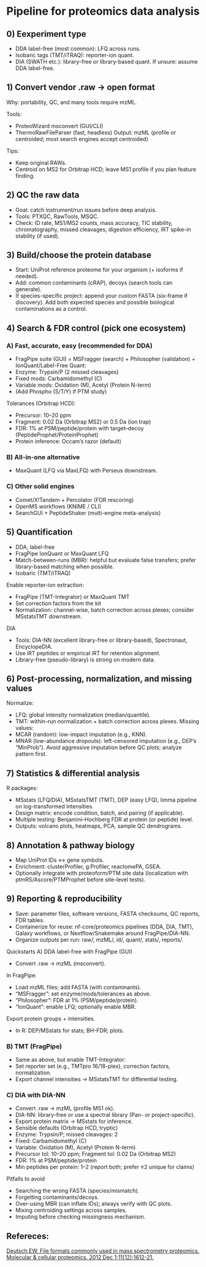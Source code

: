 # Pipeline for proteomics data analysis

## 0) Eexperiment type

* DDA label-free (most common): LFQ across runs.
* Isobaric tags (TMT/iTRAQ): reporter-ion quant.
* DIA (SWATH etc.): library-free or library-based quant.
If unsure: assume DDA label-free.

## 1) Convert vendor .raw → open format

Why: portability, QC, and many tools require mzML.

Tools:
* ProteoWizard msconvert (GUI/CLI)
* ThermoRawFileParser (fast, headless)
Output: mzML (profile or centroided; most search engines accept centroided)

Tips:
* Keep original RAWs.
* Centroid on MS2 for Orbitrap HCD; leave MS1 profile if you plan feature finding.

## 2) QC the raw data
* Goal: catch instrument/run issues before deep analysis.
* Tools: PTXQC, RawTools, MSQC.
* Check: ID rate, MS1/MS2 counts, mass accuracy, TIC stability, chromatography, missed cleavages, digestion efficiency, iRT spike-in stability (if used).

## 3) Build/choose the protein database
* Start: UniProt reference proteome for your organism (+ isoforms if needed).
* Add: common contaminants (cRAP), decoys (search tools can generate).
* If species-specific project: append your custom FASTA (six-frame if discovery). Add both expected species and possible biological contaminations as a control.    

## 4) Search & FDR control (pick one ecosystem)
### A) Fast, accurate, easy (recommended for DDA)
* FragPipe suite (GUI) = MSFragger (search) + Philosopher (validation) + IonQuant/Label-Free Quant:
* Enzyme: Trypsin/P (2 missed cleavages)
* Fixed mods: Carbamidomethyl (C)
* Variable mods: Oxidation (M), Acetyl (Protein N-term)
* (Add Phospho (S/T/Y) if PTM study)

Tolerances (Orbitrap HCD):
* Precursor: 10–20 ppm
* Fragment: 0.02 Da (Orbitrap MS2) or 0.5 Da (ion trap)
* FDR: 1% at PSM/peptide/protein with target–decoy (PeptideProphet/ProteinProphet)
* Protein inference: Occam’s razor (default)

### B) All-in-one alternative
* MaxQuant (LFQ via MaxLFQ) with Perseus downstream.

### C) Other solid engines
* Comet/X!Tandem + Percolator (FDR rescoring)
* OpenMS workflows (KNIME / CLI)
* SearchGUI + PeptideShaker (multi-engine meta-analysis)

## 5) Quantification
* DDA, label-free
* FragPipe IonQuant or MaxQuant LFQ
* Match-between-runs (MBR): helpful but evaluate false transfers; prefer library-based matching when possible.
* Isobaric (TMT/iTRAQ)

Enable reporter-ion extraction:
* FragPipe (TMT-Integrator) or MaxQuant TMT
* Set correction factors from the kit
* Normalization: channel-wise, batch correction across plexes; consider MSstatsTMT downstream.

DIA
* Tools: DIA-NN (excellent library-free or library-based), Spectronaut, EncyclopeDIA.
* Use iRT peptides or empirical iRT for retention alignment.
* Library-free (pseudo-library) is strong on modern data.

## 6) Post-processing, normalization, and missing values
Normalize:
* LFQ: global intensity normalization (median/quantile).
* TMT: within-run normalization + batch correction across plexes.
Missing values:
* MCAR (random): low-impact imputation (e.g., KNN).
* MNAR (low-abundance dropouts): left-censored imputation (e.g., DEP’s “MinProb”).
Avoid aggressive imputation before QC plots; analyze pattern first.

## 7) Statistics & differential analysis
R packages:
* MSstats (LFQ/DIA), MSstatsTMT (TMT), DEP (easy LFQ), limma pipeline on log-transformed intensities.
* Design matrix: encode condition, batch, and pairing (if applicable).
* Multiple testing: Benjamini–Hochberg FDR at protein (or peptide) level.
* Outputs: volcano plots, heatmaps, PCA, sample QC dendrograms.

## 8) Annotation & pathway biology
* Map UniProt IDs ↔ gene symbols.
* Enrichment: clusterProfiler, g:Profiler, reactomePA, GSEA.
* Optionally integrate with proteoform/PTM site data (localization with ptmRS/Ascore/PTMProphet before site-level tests).

## 9) Reporting & reproducibility
* Save: parameter files, software versions, FASTA checksums, QC reports, FDR tables.
* Containerize for reuse: nf-core/proteomics pipelines (DDA, DIA, TMT), Galaxy workflows, or Nextflow/Snakemake around FragPipe/DIA-NN.
* Organize outputs per run: raw/, mzML/, id/, quant/, stats/, reports/.

Quickstarts
A) DDA label-free with FragPipe (GUI)
* Convert .raw → mzML (msconvert).

In FragPipe:
* Load mzML files; add FASTA (with contaminants).
* “MSFragger”: set enzyme/mods/tolerances as above.
* “Philosopher”: FDR at 1% (PSM/peptide/protein).
* “IonQuant”: enable LFQ; optionally enable MBR.

Export protein groups + intensities.
* In R: DEP/MSstats for stats; BH-FDR; plots.

### B) TMT (FragPipe)
* Same as above, but enable TMT-Integrator:
* Set reporter set (e.g., TMTpro 16/18-plex), correction factors, normalization.
* Export channel intensities → MSstatsTMT for differential testing.

### C) DIA with DIA-NN
* Convert .raw → mzML (profile MS1 ok).
* DIA-NN: library-free or use a spectral library (Pan- or project-specific).
* Export protein matrix → MSstats for inference.
* Sensible defaults (Orbitrap HCD, tryptic)
* Enzyme: Trypsin/P; missed cleavages: 2
* Fixed: Carbamidomethyl (C)
* Variable: Oxidation (M), Acetyl (Protein N-term)
* Precursor tol: 10–20 ppm; Fragment tol: 0.02 Da (Orbitrap MS2)
* FDR: 1% at PSM/peptide/protein
* Min peptides per protein: 1–2 (report both; prefer ≥2 unique for claims)

Pitfalls to avoid
* Searching the wrong FASTA (species/mismatch).
* Forgetting contaminants/decoys.
* Over-using MBR (can inflate IDs); always verify with QC plots.
* Mixing centroiding settings across samples.
* Imputing before checking missingness mechanism.

## Refereces:
[Deutsch EW. File formats commonly used in mass spectrometry proteomics. Molecular & cellular proteomics. 2012 Dec 1;11(12):1612-21.](https://www.sciencedirect.com/science/article/pii/S1535947620334575)
